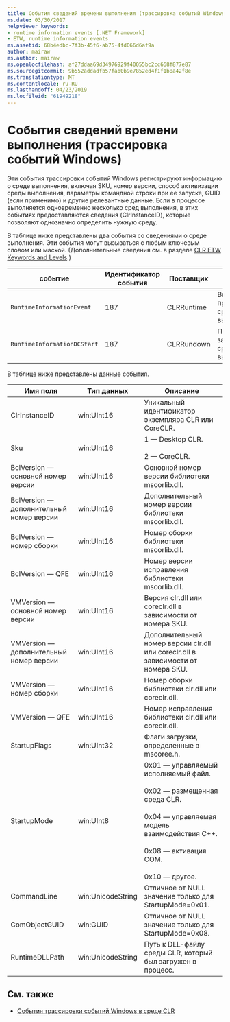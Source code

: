 ```yaml
---
title: События сведений времени выполнения (трассировка событий Windows)
ms.date: 03/30/2017
helpviewer_keywords:
- runtime information events [.NET Framework]
- ETW, runtime information events
ms.assetid: 68b4edbc-7f3b-45f6-ab75-4fd066d6af9a
author: mairaw
ms.author: mairaw
ms.openlocfilehash: af27ddaa69d34976929f40055bc2cc668f877e87
ms.sourcegitcommit: 9b552addadfb57fab0b9e7852ed4f1f1b8a42f8e
ms.translationtype: MT
ms.contentlocale: ru-RU
ms.lasthandoff: 04/23/2019
ms.locfileid: "61949218"
---
```

# <a name="runtime-information-etw-events"></a>События сведений времени выполнения (трассировка событий Windows)
Эти события трассировки событий Windows регистрируют информацию о среде выполнения, включая SKU, номер версии, способ активизации среды выполнения, параметры командной строки при ее запуске, GUID (если применимо) и другие релевантные данные. Если в процессе выполняется одновременно несколько сред выполнения, в этих событиях предоставляются сведения (ClrInstanceID), которые позволяют однозначно определить нужную среду.  
  
 В таблице ниже представлены два события со сведениями о среде выполнения. Эти события могут вызываться с любым ключевым словом или маской. (Дополнительные сведения см. в разделе [CLR ETW Keywords and Levels](../../../docs/framework/performance/clr-etw-keywords-and-levels.md).)  
  
|событие|Идентификатор события|Поставщик|Описание|  
|-----------|--------------|--------------|-----------------|  
|`RuntimeInformationEvent`|187|CLRRuntime|Вызывается при загрузке среды выполнения.|  
|`RuntimeInformationDCStart`|187|CLRRundown|Перечисляет загруженные среды выполнения.|  
  
 В таблице ниже представлены данные события.  
  
|Имя поля|Тип данных|Описание|  
|----------------|---------------|-----------------|  
|ClrInstanceID|win:UInt16|Уникальный идентификатор экземпляра CLR или CoreCLR.|  
|Sku|win:UInt16|1 — Desktop CLR.<br /><br /> 2 — CoreCLR.|  
|BclVersion — основной номер версии|win:UInt16|Основной номер версии библиотеки mscorlib.dll.|  
|BclVersion — дополнительный номер версии|win:UInt16|Дополнительный номер версии библиотеки mscorlib.dll.|  
|BclVersion — номер сборки|win:UInt16|Номер сборки библиотеки mscorlib.dll.|  
|BclVersion — QFE|win:UInt16|Номер версии исправления библиотеки mscorlib.dll.|  
|VMVersion — основной номер версии|win:UInt16|Версия clr.dll или coreclr.dll в зависимости от номера SKU.|  
|VMVersion — дополнительный номер версии|win:UInt16|Дополнительный номер версии clr.dll или coreclr.dll в зависимости от номера SKU.|  
|VMVersion — номер сборки|win:UInt16|Номер сборки библиотеки clr.dll или coreclr.dll.|  
|VMVersion — QFE|win:UInt16|Номер исправления библиотеки clr.dll или coreclr.dll.|  
|StartupFlags|win:UInt32|Флаги загрузки, определенные в mscoree.h.|  
|StartupMode|win:UInt8|0x01 — управляемый исполняемый файл.<br /><br /> 0x02 — размещенная среда CLR.<br /><br /> 0x04 — управляемая модель взаимодействия C++.<br /><br /> 0x08 — активация COM.<br /><br /> 0x10 — другое.|  
|CommandLine|win:UnicodeString|Отличное от NULL значение только для StartupMode=0x01.|  
|ComObjectGUID|win:GUID|Отличное от NULL значение только для StartupMode=0x08.|  
|RuntimeDLLPath|win:UnicodeString|Путь к DLL-файлу среды CLR, который был загружен в процесс.|  
  
## <a name="see-also"></a>См. также

- [События трассировки событий Windows в среде CLR](../../../docs/framework/performance/clr-etw-events.md)
